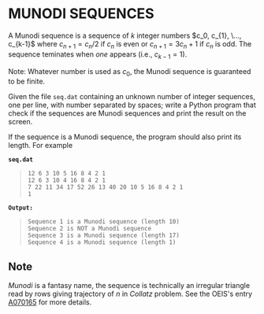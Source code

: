 # MUNODI SEQUENCES

A Munodi sequence is a sequence of $k$ integer numbers $c_0, c_{1}, \..., c_{k-1}$ where $c_{n+1} = c_{n}/2$ if $c_{n}$ is even or $c_{n+1} = 3 c_{n}+1$ if $c_{n}$ is odd. The sequence teminates when *one* appears (i.e., $c_{k-1} = 1$).

Note: Whatever number is used as $c_0$, the Munodi sequence is guaranteed to be finite.

Given the file `seq.dat` containing an unknown number of integer sequences, one per line, with number separated by spaces; write a Python program that check if the sequences are Munodi sequences and print the result on the screen.

If the sequence is a Munodi sequence, the program should also print its length. For example

**`seq.dat`**  
> `12 6 3 10 5 16 8 4 2 1`  
> `12 6 3 10 4 16 8 4 2 1`  
> `7 22 11 34 17 52 26 13 40 20 10 5 16 8 4 2 1`  
> `1`  

**`Output:`**  
> `Sequence 1 is a Munodi sequence (length 10)`  
> `Sequence 2 is NOT a Munodi sequence`  
> `Sequence 3 is a Munodi sequence (length 17)`  
> `Sequence 4 is a Munodi sequence (length 1)`  

## Note

*Munodi* is a fantasy name, the sequence is technically an irregular triangle read by rows giving trajectory of $n$ in *Collatz* problem. See the OEIS's entry [A070165](https://oeis.org/A070165) for more details.
